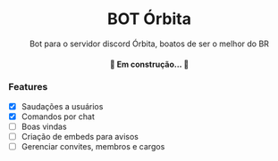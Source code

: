 <h1 align="center">BOT Órbita</h1>
<p align="center">Bot para o servidor discord Órbita, boatos de ser o melhor do BR</p>

<h4 align="center"> 
	🚧  Em construção...  🚧
</h4>

### Features

- [x] Saudações a usuários
- [x] Comandos por chat
- [ ] Boas vindas
- [ ] Criação de embeds para avisos
- [ ] Gerenciar convites, membros e cargos

